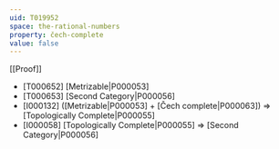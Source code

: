 ```yaml
---
uid: T019952
space: the-rational-numbers
property: čech-complete
value: false
---
```

[[Proof]]

* [T000652] [Metrizable|P000053]
* [T000653] [Second Category|P000056]
* [I000132] ([Metrizable|P000053] + [Čech complete|P000063]) => [Topologically Complete|P000055]
* [I000058] [Topologically Complete|P000055] => [Second Category|P000056]

